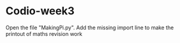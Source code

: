 # Codio-week3
Open the file "MakingPi.py". Add the missing import line to make the printout of maths revision work
